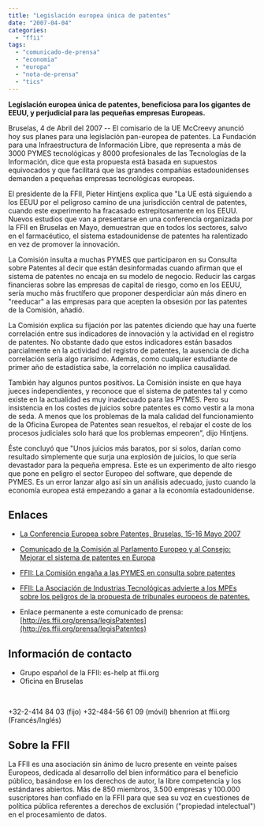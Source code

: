 ```yaml
---
title: "Legislación europea única de patentes"
date: "2007-04-04"
categories: 
  - "ffii"
tags: 
  - "comunicado-de-prensa"
  - "economia"
  - "europa"
  - "nota-de-prensa"
  - "tics"
---
```


**Legislación europea única de patentes, beneficiosa para los gigantes de EEUU, y perjudicial para las pequeñas empresas Europeas.**

Bruselas, 4 de Abril del 2007 -- El comisario de la UE McCreevy anunció hoy sus planes para una legislación pan-europea de patentes. La Fundación para una Infraestructura de Información Libre, que representa a más de 3000 PYMES tecnológicas y 8000 profesionales de las Tecnologías de la Información, dice que esta propuesta está basada en supuestos equivocados y que facilitará que las grandes compañías estadounidenses demanden a pequeñas empresas tecnológicas europeas.

El presidente de la FFII, Pieter Hintjens explica que "La UE está siguiendo a los EEUU por el peligroso camino de una jurisdicción central de patentes, cuando este experimento ha fracasado estrepitosamente en los EEUU. Nuevos estudios que van a presentarse en una conferencia organizada por la FFII en Bruselas en Mayo, demuestran que en todos los sectores, salvo en el farmacéutico, el sistema estadounidense de patentes ha ralentizado en vez de promover la innovación.

La Comisión insulta a muchas PYMES que participaron en su Consulta sobre Patentes al decir que están desinformadas cuando afirman que el sistema de patentes no encaja en su modelo de negocio. Reducir las cargas financieras sobre las empresas de capital de riesgo, como en los EEUU, sería mucho más fructífero que proponer desperdiciar aún más dinero en "reeducar" a las empresas para que acepten la obsesión por las patentes de la Comisión, añadió.

La Comisión explica su fijación por las patentes diciendo que hay una fuerte correlación entre sus indicadores de innovación y la actividad en el registro de patentes. No obstante dado que estos indicadores están basados parcialmente en la actividad del registro de patentes, la ausencia de dicha correlación sería algo rarísimo. Además, como cualquier estudiante de primer año de estadística sabe, la correlación no implica causalidad.

También hay algunos puntos positivos. La Comisión insiste en que haya jueces independientes, y reconoce que el sistema de patentes tal y como existe en la actualidad es muy inadecuado para las PYMES. Pero su insistencia en los costes de juicios sobre patentes es como vestir a la mona de seda. A menos que los problemas de la mala calidad del funcionamiento de la Oficina Europea de Patentes sean resueltos, el rebajar el coste de los procesos judiciales solo hará que los problemas empeoren", dijo Hintjens.

Éste concluyó que "Unos juicios más baratos, por si solos, darían como resultado simplemente que surja una explosión de juicios, lo que sería devastador para la pequeña empresa. Este es un experimento de alto riesgo que pone en peligro el sector Europeo del software, que depende de PYMES. Es un error lanzar algo así sin un análisis adecuado, justo cuando la economía europea está empezando a ganar a la economía estadounidense.

## Enlaces

- [La Conferencia Europea sobre Patentes, Bruselas, 15-16 Mayo 2007](http://www.eupaco.org/eupaco2Eupaco2)
    
- [Comunicado de la Comisión al Parlamento Europeo y al Consejo: Mejorar el sistema de patentes en Europa](http://ec.europa.eu/internal_market/indprop/docs/patent/strategy_en.pdf)
    
- [FFII: La Comisión engaña a las PYMES en consulta sobre patentes](http://press.ffii.org/Press_releases/Commission_cheats_European_SMEs_in_patent_consultation)
    
- [FFII: La Asociación de Industrias Tecnológicas advierte a los MPEs sobre los peligros de la propuesta de tribunales europeos de patentes.](http://press.ffii.org/Press_releases/IT_Industry_Association_warns_MEPs_about_dangers_of_proposed_European_patent_courts)
    
- Enlace permanente a este comunicado de prensa: [http://es.ffii.org/prensa/legisPatentes](http://es.ffii.org/prensa/legisPatentes)
    

## Información de contacto

- Grupo español de la FFII: es-help at ffii.org
- Oficina en Bruselas

 

+32-2-414 84 03 (fijo) +32-484-56 61 09 (móvil) bhenrion at ffii.org (Francés/Inglés)

## Sobre la FFII

La FFII es una asociación sin ánimo de lucro presente en veinte países Europeos, dedicada al desarrollo del bien informático para el beneficio público, basándose en los derechos de autor, la libre competencia y los estándares abiertos. Más de 850 miembros, 3.500 empresas y 100.000 suscriptores han confiado en la FFII para que sea su voz en cuestiones de política pública referentes a derechos de exclusión ("propiedad intelectual") en el procesamiento de datos.
